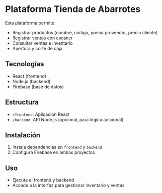 # Plataforma Tienda de Abarrotes

Esta plataforma permite:
- Registrar productos (nombre, código, precio proveedor, precio cliente)
- Registrar ventas con escáner
- Consultar ventas e inventario
- Apertura y corte de caja

## Tecnologías
- React (frontend)
- Node.js (backend)
- Firebase (base de datos)

## Estructura
- `/frontend`: Aplicación React
- `/backend`: API Node.js (opcional, para lógica adicional)

## Instalación
1. Instala dependencias en `frontend` y `backend`
2. Configura Firebase en ambos proyectos

## Uso
- Ejecuta el frontend y backend
- Accede a la interfaz para gestionar inventario y ventas
